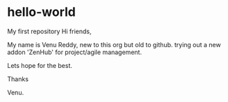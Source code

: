# hello-world
My first repository
Hi friends,

My name is Venu Reddy, new to this org but old to github. trying out a new addon 'ZenHub' for project/agile management.

Lets hope for the best.

Thanks

Venu.
